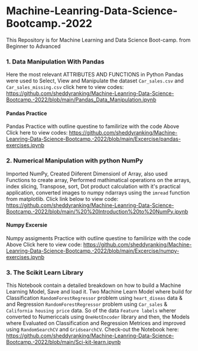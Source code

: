 # Machine-Leanring-Data-Science-Bootcamp.-2022
This Repository is for Machine Learning and Data Science Boot-camp. from Beginner to Advanced  

### 1. Data Manipulation With Pandas 
Here the most relevant ATTRIBUTES AND FUNCTIONS in Python Pandas were used to Select, View and Manipulate the dataset `Car_sales.csv` and `Car_sales_missing.csv` click here to view codes: https://github.com/sheddyranking/Machine-Leanring-Data-Science-Bootcamp.-2022/blob/main/Pandas_Data_Manipulation.ipynb

#### Pandas Practice
Pandas Practice with outline questine to familirize with the code Above Click here to view codes: https://github.com/sheddyranking/Machine-Leanring-Data-Science-Bootcamp.-2022/blob/main/Excercise/pandas-exercises.ipynb

### 2. Numerical Manipulation with python NumPy
Imported NumPy, Created Diiferent Dimensionl of Array, also used Functions to create array, Performed mathimatical operations on the arrays, index slicing, Transpose, sort, Dot product calculation with it's practical application, converted images to numpy ndarrays using the `imread` function from matplotlib. Click link below to view code: https://github.com/sheddyranking/Machine-Leanring-Data-Science-Bootcamp.-2022/blob/main/%20%20Introduction%20to%20NumPy.ipynb

#### Numpy Excersie
Numpy assigments Practice with outline questine to familirize with the code Above Click here to view code: https://github.com/sheddyranking/Machine-Leanring-Data-Science-Bootcamp.-2022/blob/main/Excercise/numpy-exercises.ipynb

### 3. The Scikit Learn Library
This Notebook contain a detailed breakdown on how to build a Machine Learning Model, Save and load it.
Two Machine Learn Model where build for Classification `RandomForestRegressor` problem using `heart_diseas` data & and Regression `RandomForestRegressor` problem using `Car_sales` & `California housing price` data. So of the data `Feature labels` wherer converted to Numericcals using `OneHotEncoder` library and then, the Models where Evaluated on Classification and Regression Metrices and improved using `RandomSearchCV` and `GridsearchCV`.  Check-out the Notebook here:  https://github.com/sheddyranking/Machine-Leanring-Data-Science-Bootcamp.-2022/blob/main/Sci-kit-learn.ipynb

